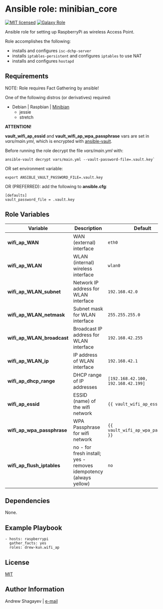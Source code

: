 Ansible role: minibian_core
=========

[![MIT licensed][mit-badge]][mit-link]
[![Galaxy Role][role-badge]][galaxy-link]

Ansible role for setting up RaspberryPi as wireless Access Point.

Role accomplishes the following:

 - installs and configures `isc-dchp-server`
 - installs `iptables-persistent` and configures `iptables` to use NAT
 - installs and configures `hostapd`

Requirements
------------

NOTE: Role requires Fact Gathering by ansible!

One of the following distros (or derivatives) required:
 - Debian | Raspbian | [Minibian][minibian-link]
    - jessie
    - stretch

**ATTENTION!**

**vault_wifi_ap_essid** and **vault_wifi_ap_wpa_passphrase** vars are set in *vars/main.yml*,
which is encrypted with [ansible-vault][ansible-vault-link].

Before running the role decrypt the file *vars/main.yml* with:

    ansible-vault decrypt vars/main.yml --vault-password-file=.vault.key`

OR set environment variable:

    export ANSIBLE_VAULT_PASSWORD_FILE=.vault.key

OR (PREFERRED):
add the following to **ansible.cfg**:

    [defaults]
    vault_password_file = .vault.key

Role Variables
--------------

| Variable | Description | Default |
|----------|-------------|---------|
| **wifi_ap_WAN** | WAN (external) interface  | `eth0` |
| **wifi_ap_WLAN** | WLAN (internal) wireless interface  | `wlan0` |
| **wifi_ap_WLAN_subnet** | Network IP address for WLAN interface  | `192.168.42.0` |
| **wifi_ap_WLAN_netmask** | Subnet mask for WLAN interface | `255.255.255.0` |
| **wifi_ap_WLAN_broadcast** | Broadcast IP address for WLAN interface | `192.168.42.255` |
| **wifi_ap_WLAN_ip** | IP address of WLAN interface  | `192.168.42.1` |
| **wifi_ap_dhcp_range** | DHCP range of IP addresses | `[192.168.42.100, 192.168.42.199]` |
| **wifi_ap_essid** | ESSID (name) of the wifi network | `{{ vault_wifi_ap_essid` |
| **wifi_ap_wpa_passphrase** | WPA Passphrase for wifi network | `{{ vault_wifi_ap_wpa_passphrase }}` |
| **wifi_ap_flush_iptables** | no - for fresh install; yes - removes idempotency (always yellow) | `no` |

Dependencies
------------

None.

Example Playbook
----------------

    - hosts: raspberrypi
      gather_facts: yes
      roles: drew-kun.wifi_ap

License
-------

[MIT][mit-link]

Author Information
------------------

Andrew Shagayev | [e-mail](mailto:drewshg@gmail.com)

[role-badge]: https://img.shields.io/badge/role-drew--kun.minibian__ap-green.svg
[galaxy-link]: https://galaxy.ansible.com/drew-kun/wifi_ap/
[mit-badge]: https://img.shields.io/badge/license-MIT-blue.svg
[mit-link]: https://raw.githubusercontent.com/drew-kun/ansible-wifi_ap/master/LICENSE
[minibian-link]: https://minibianpi.wordpress.com/
[ansible-vault-link]: https://docs.ansible.com/ansible/latest/user_guide/vault.html
